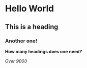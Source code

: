 # Hello World

## This is a heading

### Another one!

**How many headings does one need?**

_Over 9000_
